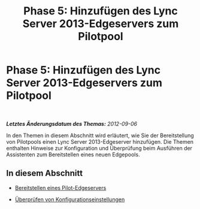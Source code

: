 ﻿---
title: 'Phase 5: Hinzufügen des Lync Server 2013-Edgeservers zum Pilotpool'
TOCTitle: 'Phase 5: Hinzufügen des Lync Server 2013-Edgeservers zum Pilotpool'
ms:assetid: d2fd0a2f-8fec-4f86-a5b0-7f7d03172016
ms:mtpsurl: https://technet.microsoft.com/de-de/library/JJ205266(v=OCS.15)
ms:contentKeyID: 49295498
ms.date: 05/19/2016
mtps_version: v=OCS.15
ms.translationtype: HT
---

# Phase 5: Hinzufügen des Lync Server 2013-Edgeservers zum Pilotpool

 

_**Letztes Änderungsdatum des Themas:** 2012-09-06_

In den Themen in diesem Abschnitt wird erläutert, wie Sie der Bereitstellung von Pilotpools einen Lync Server 2013-Edgeserver hinzufügen. Die Themen enthalten Hinweise zur Konfiguration und Überprüfung beim Ausführen der Assistenten zum Bereitstellen eines neuen Edgepools.

## In diesem Abschnitt

  - [Bereitstellen eines Pilot-Edgeservers](deploy-pilot-edge-server.md)

  - [Überprüfen von Konfigurationseinstellungen](verify-configuration-settings.md)

